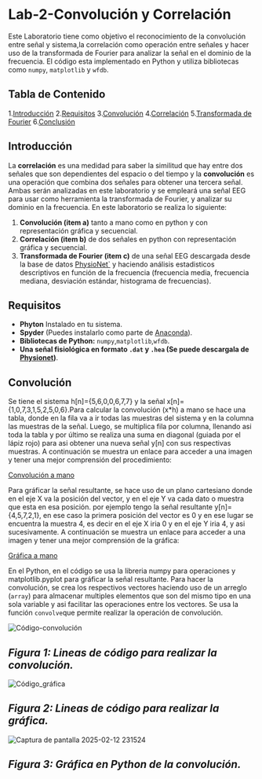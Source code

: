 # Lab-2-Convolución y Correlación
Este Laboratorio tiene como objetivo el reconocimiento de la convolución entre señal y sistema,la correlación como operación entre señales y hacer uso de la transformada de Fourier para analizar la señal en el dominio de la frecuencia. El código esta implementado en Python y utiliza bibliotecas como `numpy`, `matplotlib` y `wfdb`.
## Tabla de Contenido
1.[Introducción](#introducción)
2.[Requisitos](#requisitos)
3.[Convolución](#convolución)
4.[Correlación](#correlación)
5.[Transformada de Fourier](#transformada-de-fourier)
6.[Conclusión](#conclusión)

## Introducción
La **correlación** es una medidad para saber la similitud que hay entre dos señales que son dependientes del espacio o del tiempo y la **convolución** es una operación que combina dos señales para obtener una tercera señal. Ambas serán analizadas en este laboratorio y se empleará una señal EEG para usar como herramienta la transformada de Fourier, y analizar su dominio en la frecuencia. En este laboratorio se realiza lo siguiente:

1. **Convolución (item a)** tanto a mano como en python y con representación gráfica y secuencial.
2. **Correlación (item b)** de dos señales en python con representación gráfica y secuencial.
3. **Transformada de Fourier (item c)** de una señal EEG descargada desde la base de datos [PhysioNet`](https://physionet.org/) y haciendo análisis estadisticos descriptivos en función de la frecuencia (frecuencia media, frecuencia mediana, desviación estándar, histograma de frecuencias).

## Requisitos
- **Phyton** Instalado en tu sistema.
- **Spyder** (Puedes instalarlo como parte de [Anaconda](https://www.anaconda.com/)).
- **Bibliotecas de Python:** `numpy`,`matplotlib`,`wfdb`.
- **Una señal fisiológica en formato `.dat` y `.hea` (Se puede descargala de [Physionet](https://physionet.org/))**.

## Convolución
Se tiene el sistema h[n]={5,6,0,0,6,7,7} y la señal x[n]={1,0,7,3,1,5,2,5,0,6}.Para calcular la convolución (x*h) a mano se hace una tabla, donde en la fila va a ir todas las muestras del sistema y en la columna las muestras de la señal. Luego, se multiplica fila por columna, llenando asi toda la tabla y por último se realiza una suma en diagonal (guiada por el lápiz rojo) para asi obtener una nueva señal y[n] con sus respectivas muestras. A continuación se muestra un enlace para acceder a una imagen y tener una mejor comprensión del procedimiento:

[Convolución a mano](Convolución.pdf)

Para gráficar la señal resultante, se hace uso de un plano cartesiano donde en el eje X va la posición del vector, y en el eje Y va cada dato o muestra que esta en esa posición. por ejemplo tengo la señal resultante y[n]={4,5,7,2,1}, en ese caso la primera posición del vector es 0 y en ese lugar se encuentra la muestra 4, es decir en el eje X iria 0 y en el eje Y iria 4, y asi sucesivamente. A continuación se muestra un enlace para acceder a una imagen y tener una mejor comprensión de la gráfica:

[Gráfica a mano](Gráfica_convolución.pdf)

En el Python, en el código se usa la libreria numpy para operaciones y matplotlib.pyplot para gráficar la señal resultante. Para hacer la convolución, se crea los respectivos vectores haciendo uso de un arreglo (`array`) para almacenar multiples elementos que son del mismo tipo en una sola variable y asi facilitar las operaciones entre los vectores. Se usa la función `convolve`que permite realizar la operación de convolución.


![Código-convolución](https://github.com/user-attachments/assets/70693ded-dee6-486d-be25-582cf1787787)
## *Figura 1: Lineas de código para realizar la convolución.*

![Código_gráfica](https://github.com/user-attachments/assets/158c42b2-0e79-4d8e-afc7-dde772455b9e)
## *Figura 2: Lineas de código para realizar la gráfica.*

![Captura de pantalla 2025-02-12 231524](https://github.com/user-attachments/assets/3bdabc9f-0510-42ab-83d4-763fe5c8c752)
## *Figura 3: Gráfica en Python de la convolución.*









